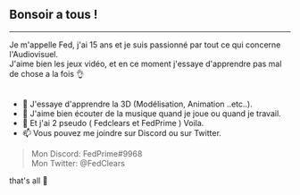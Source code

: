 <h2> Bonsoir a tous ! </h2>
<hr>
Je m'appelle Fed, j'ai 15 ans et je suis passionné par tout ce qui concerne l'Audiovisuel.<br>
J'aime bien les jeux vidéo, et en ce moment j'essaye d'apprendre pas mal de chose a la fois 👌 <br><br>

- 👀 J'essaye d'apprendre la 3D (Modélisation, Animation ..etc..).
- 🤩 J'aime bien écouter de la musique quand je joue ou quand je travail.
- 👋 Et j'ai 2 pseudo ( Fedclears et FedPrime ) Voila.
- 📫 Vous pouvez me joindre sur Discord ou sur Twitter.

> Mon Discord: FedPrime#9968 <br>
> Mon Twitter: @FedClears

that's all 🐇


<!---
FedClears/FedClears is a ✨ special ✨ repository because its `README.md` (this file) appears on your GitHub profile.
You can click the Preview link to take a look at your changes.
--->

